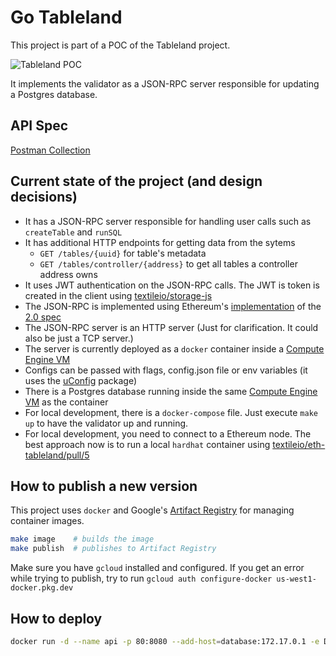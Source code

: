 # Go Tableland

This project is part of a POC of the Tableland project.

![Tableland POC](https://user-images.githubusercontent.com/1233473/147493247-4710159a-86f3-4e80-8e4e-36ba7499eafc.png)

It implements the validator as a JSON-RPC server responsible for updating a Postgres database.

## API Spec

[Postman Collection](https://www.postman.com/aviation-participant-86342471/workspace/my-workspace/collection/18493329-068ef574-afde-4057-926c-ebee6628315c)

## Current state of the project (and design decisions)

- It has a JSON-RPC server responsible for handling user calls such as `createTable` and `runSQL`
- It has additional HTTP endpoints for getting data from the sytems
  - `GET /tables/{uuid}` for table's metadata
  - `GET /tables/controller/{address}` to get all tables a controller address owns
- It uses JWT authentication on the JSON-RPC calls. The JWT is token is created in the client using [textileio/storage-js](https://github.com/textileio/storage-js/blob/main/packages/eth/src/index.ts#L66)
- The JSON-RPC is implemented using Ethereum's [implementation](https://pkg.go.dev/github.com/ethereum/go-ethereum/rpc) of the [2.0 spec](https://www.jsonrpc.org/specification)
- The JSON-RPC server is an HTTP server (Just for clarification. It could also be just a TCP server.)
- The server is currently deployed as a `docker` container inside a [Compute Engine VM](https://console.cloud.google.com/compute/instances?project=textile-310716&authuser=1)
- Configs can be passed with flags, config.json file or env variables (it uses the [uConfig](https://github.com/omeid/uconfig) package)
- There is a Postgres database running inside the same [Compute Engine VM](https://console.cloud.google.com/compute/instances?project=textile-310716&authuser=1) as the container
- For local development, there is a `docker-compose` file. Just execute `make up` to have the validator up and running.
- For local development, you need to connect to a Ethereum node. The best approach now is to run a local `hardhat` container using [textileio/eth-tableland/pull/5](https://github.com/textileio/eth-tableland/pull/5)

## How to publish a new version

This project uses `docker` and Google's [Artifact Registry](https://console.cloud.google.com/artifacts?authuser=1&project=textile-310716) for managing container images.

```bash
make image    # builds the image
make publish  # publishes to Artifact Registry
```

Make sure you have `gcloud` installed and configured.
If you get an error while trying to publish, try to run `gcloud auth configure-docker us-west1-docker.pkg.dev`

## How to deploy

```bash
docker run -d --name api -p 80:8080 --add-host=database:172.17.0.1 -e DB_HOST=database -e DB_PASS=[[PASSWORD]] -e DB_USER=validator -e DB_NAME=tableland -e DB_PORT=5432 -e REGISTRY_ETHENDPOINT=http://tableland.com:8545 -e REGISTRY_CONTRACTADDRESS=0xe7f1725E7734CE288F8367e1Bb143E90bb3F0512 [[IMAGE]]
```
